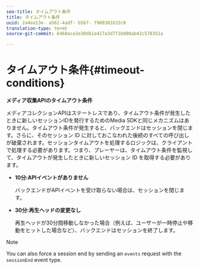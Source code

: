 ```yaml
---
seo-title: タイムアウト条件
title: タイムアウト条件
uuid: 2a4ea13e- a561-4adf- b567- f980301b32c8
translation-type: tm+mt
source-git-commit: 6468ace2e30db1a427a3d7f1b080ab42c578351a

---
```



# タイムアウト条件{#timeout-conditions}

**メディア収集APIのタイムアウト条件**

メディアコレクションAPIはステートレスであり、タイムアウト条件が発生したときに新しいセッションIDを発行するためのMedia SDKと同じメカニズムはありません。タイムアウト条件が発生すると、バックエンドはセッションを閉じます。さらに、そのセッション ID に対しておこなわれた後続のすべての呼び出しが破棄されます。セッションタイムアウトを処理するロジックは、クライアントで処理する必要があります。つまり、プレーヤーは、タイムアウト条件を監視して、タイムアウトが発生したときに新しいセッション ID を取得する必要があります。

* **10分:APIイベントがありません**

   バックエンドがAPIイベントを受け取らない場合は、セッションを閉じます。
* **30分:再生ヘッドの変更なし**

   再生ヘッドが30分間移動しなかった場合（例えば、ユーザーが一時停止や移動をヒットした場合など）、バックエンドはセッションを終了します。

>[!NOTE]
>
>You can also force a session end by sending an `events` request with the `sessionEnd` event type.

